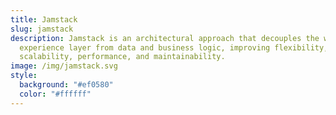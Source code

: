 ```yaml
---
title: Jamstack
slug: jamstack
description: Jamstack is an architectural approach that decouples the web
  experience layer from data and business logic, improving flexibility,
  scalability, performance, and maintainability.
image: /img/jamstack.svg
style:
  background: "#ef0580"
  color: "#ffffff"
---
```

